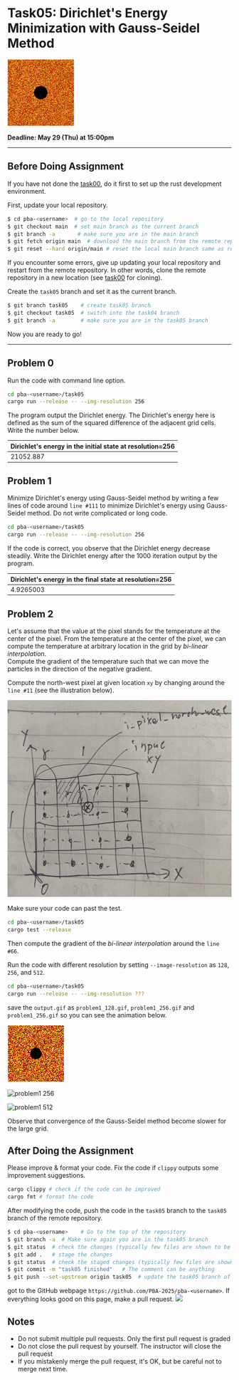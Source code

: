 # Task05: Dirichlet's Energy Minimization with Gauss-Seidel Method

![thumbnail](thumbnail.gif)

**Deadline: May 29 (Thu) at 15:00pm**

----


## Before Doing Assignment

If you have not done the [task00](../task00), do it first to set up the rust development environment.

First, update your local repository.

```bash
$ cd pba-<username>  # go to the local repository
$ git checkout main  # set main branch as the current branch
$ git branch -a       # make sure you are in the main branch
$ git fetch origin main  # download the main branch from the remote repository
$ git reset --hard origin/main # reset the local main branch same as remote repository
```

If you encounter some errors, give up updating your local repository and restart from the remote repository.
In other words, clone the remote repository in a new location (see [task00](../task00) for cloning).

Create the `task05` branch and set it as the current branch.

```bash
$ git branch task05    # create task05 branch
$ git checkout task05  # switch into the task04 branch
$ git branch -a        # make sure you are in the task05 branch
```

Now you are ready to go!

---

## Problem 0

Run the code with command line option.

```bash
cd pba-<username>/task05
cargo run --release -- --img-resolution 256
```

The program output the Dirichlet energy.
The Dirichlet's energy here is defined as the sum of the squared difference of the adjacent grid cells.
Write the number below. 

| Dirichlet's energy in the initial state at resolution=256 |
|-----------------------------------------------------------|
| 21052.887                                                 |


## Problem 1

Minimize Dirichlet's energy using Gauss-Seidel method by writing a few lines of code around `line #111` to minimize Dirichlet's energy using Gauss-Seidel method. 
Do not write complicated or long code.

```bash
cd pba-<username>/task05
cargo run --release -- --img-resolution 256
```

If the code is correct, you observe that the Dirichlet energy decrease steadily.
Write the Dirichlet energy after the 1000 iteration output by the program.  

| Dirichlet's energy in the final state at resolution=256 |
|---------------------------------------------------------|
| 4.9265003                                               |


## Problem 2

Let's assume that the value at the pixel stands for the temperature at the center of the pixel.
From the temperature at the center of the pixel, we can compute the temperature at arbitrary location in the grid by *bi-linear interpolation*.   
Compute the gradient of the temperature such that we can move the particles in the direction of the negative gradient. 

Compute the north-west pixel at given location `xy` by changing around the `line #11` (see the illustration below).

![figure](figure.png)


Make sure your code can past the test.

```bash
cd pba-<username>/task05
cargo test --release 
```

Then compute the gradient of the *bi-linear interpolation* around the `line #66`.

Run the code with different resolution by setting `--image-resolution` as `128`, `256`, and `512`. 

```bash
cd pba-<username>/task05
cargo run --release -- --img-resolution ???
```

save the `output.gif` as `problem1_128.gif`, `problem1_256.gif` and `problem1_256.gif` so you can see the animation below.

![problem1 128](problem1_128.gif)

![problem1 256](problem1_256.gif)

![problem1 512](problem1_512.gif)

Observe that convergence of the Gauss-Seidel method become slower for the large grid. 

## After Doing the Assignment

Please improve & format your code. Fix the code if `clippy` outputs some improvement suggestions.

```bash
cargo clippy # check if the code can be improved   
cargo fmt # format the code
```

After modifying the code, push the code in the `task05` branch to the `task05` branch of the remote repository.

```bash
$ cd pba-<username>    # Go to the top of the repository
$ git branch -a  # Make sure again you are in the task05 branch
$ git status  # check the changes (typically few files are shown to be "updated")
$ git add .   # stage the changes
$ git status  # check the staged changes (typically few files are shown to be "staged")
$ git commit -m "task05 finished"   # The comment can be anything
$ git push --set-upstream origin task05  # update the task05 branch of the remote repository
```

got to the GitHub webpage `https://github.com/PBA-2025/pba-<username>`.
If everything looks good on this page, make a pull request.
![](../doc/pullrequest.png)

## Notes
- Do not submit multiple pull requests. Only the first pull request is graded
- Do not close the pull request by yourself. The instructor will close the pull request
- If you mistakenly merge the pull request, it's OK, but be careful not to merge next time.